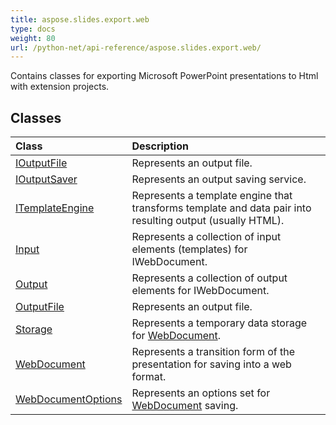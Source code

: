 ```yaml
---
title: aspose.slides.export.web
type: docs
weight: 80
url: /python-net/api-reference/aspose.slides.export.web/
---
```



Contains classes for exporting Microsoft PowerPoint presentations to Html with extension projects.

## **Classes**
|**Class**|**Description**|
| :- | :- |
|[IOutputFile](/slides/python-net/api-reference/aspose.slides.export.web/ioutputfile/)|Represents an output file.|
|[IOutputSaver](/slides/python-net/api-reference/aspose.slides.export.web/ioutputsaver/)|Represents an output saving service.|
|[ITemplateEngine](/slides/python-net/api-reference/aspose.slides.export.web/itemplateengine/)|Represents a template engine that transforms template and data pair into resulting output (usually HTML).|
|[Input](/slides/python-net/api-reference/aspose.slides.export.web/input/)|Represents a collection of input elements (templates) for IWebDocument.|
|[Output](/slides/python-net/api-reference/aspose.slides.export.web/output/)|Represents a collection of output elements for IWebDocument.|
|[OutputFile](/slides/python-net/api-reference/aspose.slides.export.web/outputfile/)|Represents an output file.|
|[Storage](/slides/python-net/api-reference/aspose.slides.export.web/storage/)|Represents a temporary data storage for [WebDocument](/python-net/api-reference/aspose.slides.export.web/webdocument/).|
|[WebDocument](/slides/python-net/api-reference/aspose.slides.export.web/webdocument/)|Represents a transition form of the presentation for saving into a web format.|
|[WebDocumentOptions](/slides/python-net/api-reference/aspose.slides.export.web/webdocumentoptions/)|Represents an options set for [WebDocument](/python-net/api-reference/aspose.slides.export.web/webdocument/) saving.|
